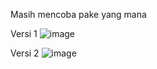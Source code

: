 Masih mencoba pake yang mana

Versi 1
![image](https://github.com/user-attachments/assets/5c05b3d6-5078-4f4e-abf7-a432b96b7b33)

Versi 2
![image](https://github.com/user-attachments/assets/9887ec3e-cc29-49cf-b1f2-90834183f339)
